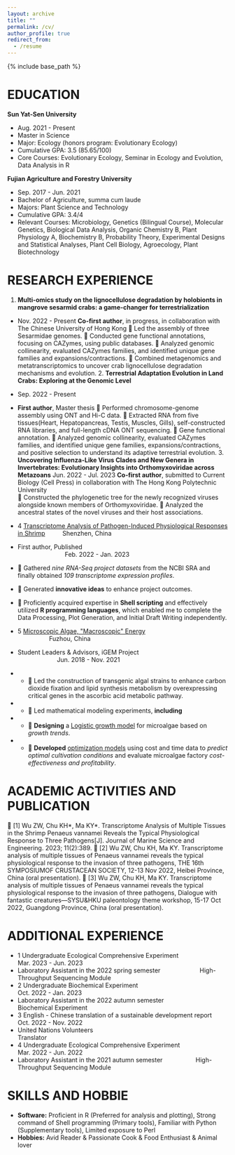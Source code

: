 ```yaml
---
layout: archive
title: ""
permalink: /cv/
author_profile: true
redirect_from:
  - /resume
---
```


{% include base_path %}

EDUCATION
======

**Sun Yat-Sen University**
* Aug. 2021 - Present
* Master in Science
* Major: 	Ecology (honors program: Evolutionary Ecology)
* Cumulative GPA:	3.5 (85.65/100)
* Core Courses: 	Evolutionary Ecology, Seminar in Ecology and Evolution, Data Analysis in R

**Fujian Agriculture and Forestry University**
* Sep. 2017 - Jun. 2021
* Bachelor of Agriculture, summa cum laude
* Majors: 			Plant Science and Technology
* Cumulative GPA:		3.4/4
* Relevant Courses:	Microbiology, Genetics (Bilingual 	Course), Molecular Genetics, Biological 	Data Analysis, Organic Chemistry B, 	Plant Physiology A, Biochemistry B, 	Probability Theory, Experimental 	Designs and Statistical Analyses, Plant  Cell Biology, Agroecology, Plant 	Biotechnology	

RESEARCH EXPERIENCE
======
  1. **Multi-omics study on the lignocellulose degradation by holobionts in mangrove sesarmid crabs: a game-changer for terrestrialization**
* Nov. 2022 - Present
**Co-first author**, in progress, in collaboration with The Chinese University of Hong Kong	
	Led the assembly of three Sesarmidae genomes.
	Conducted gene functional annotations, focusing on CAZymes, using public databases. 
	Analyzed genomic collinearity, evaluated CAZymes families, and identified unique gene families and expansions/contractions. 
	Combined metagenomics and metatranscriptomics to uncover crab lignocellulose degradation mechanisms and evolution.
  2. **Terrestrial Adaptation Evolution in Land Crabs: Exploring at the Genomic Level**
* Sep. 2022 - Present
* **First author**, Master thesis
	Performed chromosome-genome assembly using ONT and Hi-C data. 
	Extracted RNA from five tissues(Heart, Hepatopancreas, Testis, Muscles, Gills), self-constructed RNA libraries, and full-length cDNA ONT sequencing.
	Gene functional annotation.
	Analyzed genomic collinearity, evaluated CAZymes families, and identified unique gene families, expansions/contractions, and positive selection to understand its adaptive terrestrial evolution.
  3. 	**Uncovering Influenza-Like Virus Clades and New Genera in Invertebrates: Evolutionary Insights into Orthomyxoviridae across Metazoans**
  Jun. 2022 - Jul. 2023
  **Co-first author**, submitted to Current Biology (Cell Press) in collaboration with The Hong Kong Polytechnic University				 
	Constructed the phylogenetic tree for the newly recognized viruses alongside known members of Orthomyxoviridae. 
	Analyzed the ancestral states of the novel viruses and their host associations.


* 4	[Transcriptome Analysis of Pathogen-Induced Physiological Responses in Shrimp](https://www.mdpi.com/2077-1312/11/2/389)  &emsp; &emsp; Shenzhen, China
* First author, Published&emsp; &emsp; &emsp; &emsp;  &emsp;  &emsp;  &emsp;  &emsp; &emsp; &emsp; &emsp; &emsp; &emsp; &emsp;  &emsp; &emsp;  &emsp;  &emsp;  &emsp; &emsp; &emsp; &emsp; &emsp; &emsp; Feb. 2022 - Jan. 2023
* 	Gathered _nine RNA-Seq project datasets_ from the NCBI SRA and finally obtained _109 transcriptome expression profiles_.
* 	Generated **innovative ideas** to enhance project outcomes.
* 	Proficiently acquired expertise in **Shell scripting** and effectively utilized **R programming languages**, which enabled me to complete the Data Processing, Plot Generation, and Initial Draft Writing independently.

* 5	[Microscopic Algae, "Macroscopic" Energy](https://2021.igem.org/Team:CHINA-FAFU)  &emsp; &emsp; &emsp; &emsp; &emsp; &emsp; &emsp; &emsp; &emsp; &emsp; &emsp; &emsp; &emsp; &emsp; Fuzhou, China
* Student Leaders & Advisors, iGEM Project &emsp; &emsp; &emsp; &emsp; &emsp; &emsp; &emsp; &emsp; &emsp; &emsp; &emsp; &emsp; &emsp; &emsp; &emsp; &emsp; Jun. 2018 - Nov. 2021
* * 	Led the construction of transgenic algal strains to enhance carbon dioxide fixation and lipid synthesis metabolism by overexpressing critical genes in the ascorbic acid metabolic pathway.
* * 	Led mathematical modeling experiments, **including**
* * 	**Designing** a [Logistic growth model](https://2021.igem.org/Team:CHINA-FAFU/Model)  for microalgae based on _growth trends_.
* * 	**Developed** [optimization models](https://2021.igem.org/Team:CHINA-FAFU/Model)  using cost and time data to _predict optimal cultivation conditions_ and evaluate microalgae factory _cost-effectiveness and profitability_.

ACADEMIC ACTIVITIES AND PUBLICATION
======
	[1] Wu ZW, Chu KH*, Ma KY*. Transcriptome Analysis of Multiple Tissues in the Shrimp Penaeus vannamei Reveals the Typical Physiological Response to Three Pathogens[J]. Journal of Marine Science and Engineering. 2023; 11(2):389.
	[2] Wu ZW, Chu KH, Ma KY. Transcriptome analysis of multiple tissues of Penaeus vannamei reveals the typical physiological response to the invasion of three pathogens, THE 16th SYMPOSIUMOF CRUSTACEAN SOCIETY, 12-13 Nov 2022, Heibei Province, China (oral presentation).
	[3] Wu ZW, Chu KH, Ma KY. Transcriptome analysis of multiple tissues of Penaeus vannamei reveals the typical physiological response to the invasion of three pathogens, Dialogue with fantastic creatures—SYSU&HKU paleontology theme workshop, 15-17 Oct 2022, Guangdong Province, China (oral presentation).

ADDITIONAL EXPERIENCE
======
* 1	Undergraduate Ecological Comprehensive Experiment	&emsp; &emsp; &emsp; &emsp; &emsp; &emsp; Mar. 2023 - Jun. 2023 
* Laboratory Assistant in the 2022 spring semester &emsp; &emsp; &emsp; &emsp; &emsp;High-Throughput Sequencing Module
* 2	Undergraduate Biochemical Experiment &emsp; &emsp; &emsp;  &emsp;  &emsp; &emsp;  &emsp;  &emsp;  &emsp; &emsp; &emsp; Oct. 2022 - Jan. 2023 
* Laboratory Assistant in the 2022 autumn semester &emsp; &emsp; &emsp; &emsp; Biochemical Experiment
* 3	English - Chinese translation of a sustainable development report &emsp; &emsp; Oct. 2022 - Nov. 2022 
* United Nations Volunteers &emsp; &emsp; &emsp; &emsp; &emsp;  &emsp;  &emsp;  &emsp; &emsp; &emsp;  &emsp;  &emsp;  &emsp;  &emsp; &emsp; &emsp; &emsp; Translator
* 4	Undergraduate Ecological Comprehensive Experiment &emsp; &emsp; &emsp; &emsp; &emsp; &emsp; Mar. 2022 - Jun. 2022 
* Laboratory Assistant in the 2021 autumn semester &emsp; &emsp; &emsp; &emsp; High-Throughput Sequencing Module


  
SKILLS AND HOBBIE
======
* **Software:** Proficient in R (Preferred for analysis and plotting), Strong command of Shell programming (Primary tools), Familiar with Python (Supplementary tools), Limited exposure to Perl
* **Hobbies:** Avid Reader & Passionate Cook & Food Enthusiast & Animal lover

  
